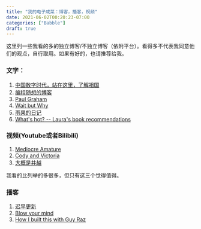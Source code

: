 ```yaml
---
title: "我的电子咸菜：博客，播客，视频"
date: 2021-06-02T00:20:23-07:00
categories: ["Babble"]
draft: true
---
```

这里列一些我看的多的独立博客/不独立博客（依附平台）。看得多不代表我同意他们的观点，自行取用。如果有好的，也请推荐给我。

### 文字：
1. [中国数字时代，站在这里，了解祖国](https://chinadigitaltimes.net/chinese/)
2. [编程随想的博客](https://program-think.blogspot.com/)
3. [Paul Graham](http://www.paulgraham.com/)
4. [Wait but Why](https://waitbutwhy.com/)
5. [雨果的日记](https://www.douban.com/people/ygdelx/notes)
6. [What's hot? -- Laura's book recommendations](https://whatshotblog.com/)

### 视频(Youtube或者Bilibili)
1. [Mediocre Amature](https://www.youtube.com/channel/UC-04mJDJUYHEyE8JPIEa0-w)
2. [Cody and Victoria](https://www.youtube.com/c/CodyBlue)
3. [大概是井越](https://space.bilibili.com/91236407?from=search&seid=3477529556349484715)  

我看的比列举的多很多，但只有这三个觉得值得。

### 播客
1. [迟早更新](https://podcast.weareones.com/)
2. [Blow your mind](https://www.xiaoyuzhoufm.com/podcast/5edad24e418a84a04698e803)
3. [How I built this with Guy Raz](https://www.npr.org/podcasts/510313/how-i-built-this)